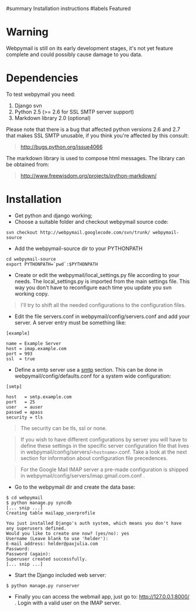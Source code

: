 ﻿#summary Installation instructions
#labels Featured



# Warning #

Webpymail is still on its early development stages, it's not yet feature complete and could possibly cause damage to you data.

# Dependencies #

To test webpymail you need:

  1. Django svn
  1. Python 2.5 (>= 2.6 for SSL SMTP server support)
  1. Markdown library 2.0 (optional)

Please note that there is a bug that affected python versions 2.6 and 2.7 that makes SSL SMTP unusable, if you think you're affected by this consult:

> http://bugs.python.org/issue4066

The markdown library is used to compose html messages. The library can be obtained from:

> http://www.freewisdom.org/projects/python-markdown/

# Installation #

  * Get python and django working;
  * Choose a suitable folder and checkout webpymail source code:

```
svn checkout http://webpymail.googlecode.com/svn/trunk/ webpymail-source
```

  * Add the webpymail-source dir to your PYTHONPATH

```
cd webpymail-source
export PYTHONPATH=`pwd`:$PYTHONPATH
```

  * Create or edit the webpymail/local\_settings.py file according to your needs. The local\_settings.py is imported from the main settings file. This way you don't have to reconfigure each time you update you svn working copy.

> I'll try to shift all the needed configurations to the configuration files.

  * Edit the file servers.conf in webpymail/config/servers.conf and add your server. A server entry must be something like:

```
[example]

name = Example Server
host = imap.example.com
port = 993
ssl  = true
```

  * Define a smtp server use a [smtp](smtp.md) section. This can be done in webpymail/config/defaults.conf for a system wide configuration:

```
[smtp]

host   = smtp.example.com
port   = 25
user   = auser
passwd = apass
security = tls
```

> The security can be tls, ssl or none.

> If you wish to have different configurations by server you will have to define these settings in the specific server configuration file that lives in webpymail/config/servers/`<hostname>`.conf. Take a look at the next section for information about configuration file precedences.

> For the Google Mail IMAP server a pre-made configuration is shipped in webpymail/config/servers/imap.gmail.com.conf .

  * Go to the webpymail dir and create the data base:

```
$ cd webpymail
$ python manage.py syncdb
[... snip ...]
Creating table mailapp_userprofile

You just installed Django's auth system, which means you don't have
any superusers defined.
Would you like to create one now? (yes/no): yes
Username (Leave blank to use 'helder'):
E-mail address: helder@paxjulia.com
Password:
Password (again):
Superuser created successfully.
[... snip ...]
```

  * Start the Django included web server:

```
$ python manage.py runserver
```

  * Finally you can access the webmail app, just go to: http://127.0.0.1:8000/ . Login with a valid user on the IMAP server.